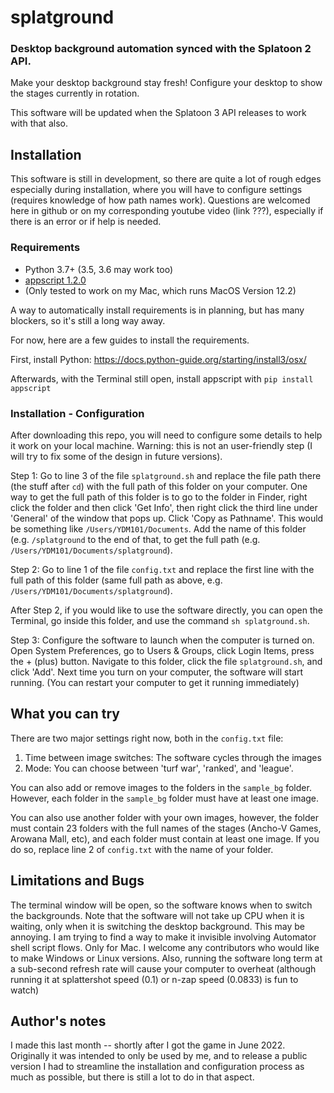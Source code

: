 # splatground

### Desktop background automation synced with the Splatoon 2 API.

Make your desktop background stay fresh! Configure your desktop to show the stages currently in rotation.

This software will be updated when the Splatoon 3 API releases to work with that also.

## Installation
This software is still in development, so there are quite a lot of rough edges especially during installation, where you will have to configure settings (requires knowledge of how path names work). Questions are welcomed here in github or on my corresponding youtube video (link ???), especially if there is an error or if help is needed.

### Requirements
- Python 3.7+ (3.5, 3.6 may work too)
- [appscript 1.2.0](https://pypi.org/project/appscript/)
- (Only tested to work on my Mac, which runs MacOS Version 12.2)

A way to automatically install requirements is in planning, but has many blockers, so it's still a long way away.

For now, here are a few guides to install the requirements.

First, install Python:
https://docs.python-guide.org/starting/install3/osx/

Afterwards, with the Terminal still open, install appscript with `pip install appscript`

### Installation - Configuration
After downloading this repo, you will need to configure some details to help it work on your local machine. Warning: this is not an user-friendly step (I will try to fix some of the design in future versions).

Step 1: Go to line 3 of the file `splatground.sh` and replace the file path there (the stuff after `cd`) with the full path of this folder on your computer.
One way to get the full path of this folder is to go to the folder in Finder, right click the folder and then click 'Get Info', then right click the third line under 'General' of the window that pops up. Click 'Copy as Pathname'. This would be something like `/Users/YDM101/Documents`. Add the name of this folder (e.g. `/splatground` to the end of that, to get the full path (e.g. `/Users/YDM101/Documents/splatground`).

Step 2: Go to line 1 of the file `config.txt` and replace the first line with the full path of this folder (same full path as above, e.g. `/Users/YDM101/Documents/splatground`).

After Step 2, if you would like to use the software directly, you can open the Terminal, go inside this folder, and use the command `sh splatground.sh`.

Step 3: Configure the software to launch when the computer is turned on. Open System Preferences, go to Users & Groups, click Login Items, press the + (plus) button. Navigate to this folder, click the file `splatground.sh`, and click 'Add'. Next time you turn on your computer, the software will start running. (You can restart your computer to get it running immediately)

## What you can try
There are two major settings right now, both in the `config.txt` file: 
  1) Time between image switches: The software cycles through the images
  2) Mode: You can choose between 'turf war', 'ranked', and 'league'.

You can also add or remove images to the folders in the `sample_bg` folder. However, each folder in the `sample_bg` folder must have at least one image.

You can also use another folder with your own images, however, the folder must contain 23 folders with the full names of the stages (Ancho-V Games, Arowana Mall, etc), and each folder must contain at least one image. If you do so, replace line 2 of `config.txt` with the name of your folder.

## Limitations and Bugs
The terminal window will be open, so the software knows when to switch the backgrounds. Note that the software will not take up CPU when it is waiting, only when it is switching the desktop background. This may be annoying. I am trying to find a way to make it invisible involving Automator shell script flows.
Only for Mac. I welcome any contributors who would like to make Windows or Linux versions.
Also, running the software long term at a sub-second refresh rate will cause your computer to overheat (although running it at splattershot speed (0.1) or n-zap speed (0.0833) is fun to watch)

## Author's notes
I made this last month -- shortly after I got the game in June 2022. Originally it was intended to only be used by me, and to release a public version I had to streamline the installation and configuration process as much as possible, but there is still a lot to do in that aspect.

